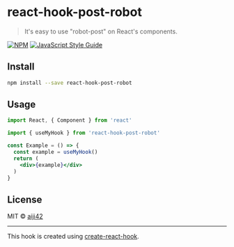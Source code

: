 # react-hook-post-robot

> It&#x27;s easy to use &quot;robot-post&quot; on React&#x27;s components.

[![NPM](https://img.shields.io/npm/v/react-hook-post-robot.svg)](https://www.npmjs.com/package/react-hook-post-robot) [![JavaScript Style Guide](https://img.shields.io/badge/code_style-standard-brightgreen.svg)](https://standardjs.com)

## Install

```bash
npm install --save react-hook-post-robot
```

## Usage

```jsx
import React, { Component } from 'react'

import { useMyHook } from 'react-hook-post-robot'

const Example = () => {
  const example = useMyHook()
  return (
    <div>{example}</div>
  )
}
```

## License

MIT © [aiji42](https://github.com/aiji42)

---

This hook is created using [create-react-hook](https://github.com/hermanya/create-react-hook).
